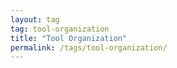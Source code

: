 ```yaml
---
layout: tag
tag: tool-organization
title: "Tool Organization"
permalink: /tags/tool-organization/
---
```

